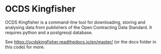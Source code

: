 # OCDS Kingfisher

OCDS Kingfisher is a command-line tool for downloading, storing and analysing data from publishers of the Open Contracting Data Standard.  It requires python and a postgresql database.

See https://ocdskingfisher.readthedocs.io/en/master/ (or the docs folder in this code) for more.
